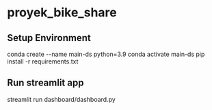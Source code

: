 # proyek_bike_share
## Setup Environment
conda create --name main-ds python=3.9
conda activate main-ds
pip install -r requirements.txt

## Run streamlit app
streamlit run dashboard/dashboard.py